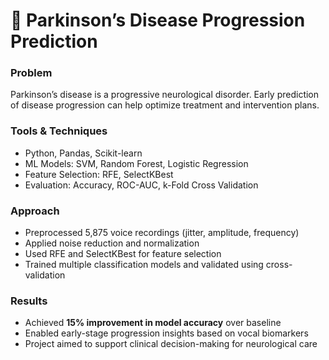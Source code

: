 # 🧠 Parkinson’s Disease Progression Prediction

### Problem
Parkinson’s disease is a progressive neurological disorder. Early prediction of disease progression can help optimize treatment and intervention plans.

### Tools & Techniques
- Python, Pandas, Scikit-learn
- ML Models: SVM, Random Forest, Logistic Regression
- Feature Selection: RFE, SelectKBest
- Evaluation: Accuracy, ROC-AUC, k-Fold Cross Validation

###  Approach
- Preprocessed 5,875 voice recordings (jitter, amplitude, frequency)  
- Applied noise reduction and normalization  
- Used RFE and SelectKBest for feature selection  
- Trained multiple classification models and validated using cross-validation

### Results
- Achieved **15% improvement in model accuracy** over baseline  
- Enabled early-stage progression insights based on vocal biomarkers  
- Project aimed to support clinical decision-making for neurological care
